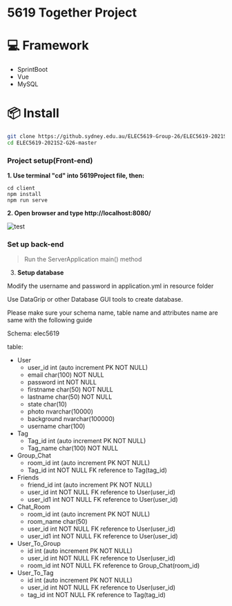 # 5619 Together Project


# 💻 Framework

- SprintBoot
- Vue
- MySQL

# 📦 Install
```bash
git clone https://github.sydney.edu.au/ELEC5619-Group-26/ELEC5619-2021S2-G26.git
cd ELEC5619-2021S2-G26-master
```
### Project setup(Front-end)

**1. Use terminal "cd" into 5619Project file, then:**

```
cd client 
npm install
npm run serve
```
**2. Open browser and type http://localhost:8080/**

  ![test](https://github.sydney.edu.au/ELEC5619-Group-26/ELEC5619-2021S2-G26/blob/master/README%20image/test.png)

### Set up back-end
> Run the ServerApplication main() method

3. **Setup database**

Modify the username and password in application.yml in resource folder

Use DataGrip or other Database GUI tools to create database.

Please make sure your schema name, table name and attributes name are same with the following guide

Schema: elec5619

table:

- User
  - user_id int   (auto increment  PK  NOT NULL)
  - email char(100) NOT NULL
  - password int NOT NULL
  - firstname char(50) NOT NULL
  - lastname char(50) NOT NULL
  - state char(10)
  - photo nvarchar(10000)
  - background nvarchar(100000)
  - username char(100)
- Tag
  - Tag_id int  (auto increment  PK  NOT NULL)
  - Tag_name char(100) NOT NULL
- Group_Chat
  - room_id int  (auto increment  PK  NOT NULL)
  - Tag_id  int NOT NULL  FK  reference to Tag(tag_id)
- Friends
  - friend_id  int   (auto increment  PK  NOT NULL)
  - user_id int NOT NULL     FK  reference to User(user_id)
  - user_id1 int  NOT NULL    FK  reference to User(user_id)
- Chat_Room
  - room_id int  (auto increment  PK  NOT NULL)
  - room_name char(50)
  - user_id int NOT NULL     FK  reference to User(user_id)
  - user_id1 int  NOT NULL    FK  reference to User(user_id)
- User_To_Group
  - id  int  (auto increment  PK  NOT NULL)
  - user_id int NOT NULL     FK  reference to User(user_id)
  - room_id int NOT NULL     FK  reference to Group_Chat(room_id)
- User_To_Tag
  - id  int  (auto increment  PK  NOT NULL)
  - user_id int NOT NULL     FK  reference to User(user_id)
  - tag_id  int NOT NULL     FK  reference to Tag(tag_id)

